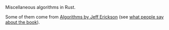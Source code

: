 Miscellaneous algorithms in Rust.

Some of them come from [Algorithms by Jeff Erickson](https://jeffe.cs.illinois.edu/teaching/algorithms/) (see [what people say about the book](https://discu.eu/q/https://jeffe.cs.illinois.edu/teaching/algorithms)).



